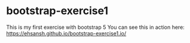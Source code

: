 # bootstrap-exercise1
This is my first exercise with bootstrap 5
You can see this in action here:
https://ehsansh.github.io/bootstrap-exercise1.io/
